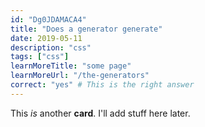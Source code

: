 ```yaml
---
id: "Dg0JDAMACA4"
title: "Does a generator generate"
date: 2019-05-11
description: "css"
tags: ["css"]
learnMoreTitle: "some page"
learnMoreUrl: "/the-generators"
correct: "yes" # This is the right answer
---
```


This _is_ another **card**. I'll add stuff here later.
